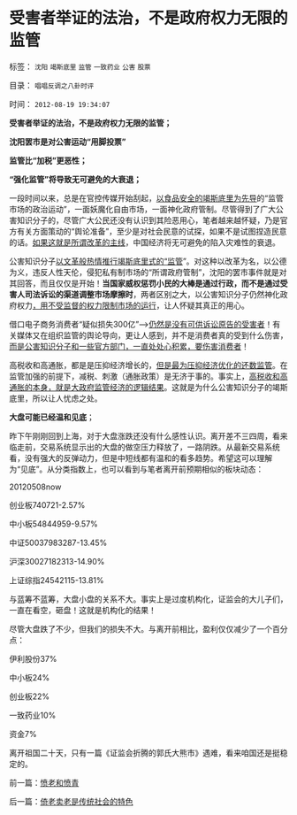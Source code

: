 # 受害者举证的法治，不是政府权力无限的监管

标签： `沈阳` `竭斯底里` `监管` `一致药业` `公害` `股票` 

目录： `唱唱反调之八卦时评`

时间： `2012-08-19 19:34:07`

**受害者举证的法治，不是政府权力无限的监管；**

**沈阳罢市是对公害运动“用脚投票”**

**监管比“加税”更恶性；**

**“强化监管”将导致无可避免的大衰退；**

一段时间以来，总是在官控传媒开始刮起，[以食品安全的竭斯底里为先导](../../../2012/7/12/食品安全的竭斯底酝酿着民粹冲击波.md)的“监管市场的政治运动”，一面妖魔化自由市场，一面神化政府管制。尽管得到了广大公害知识分子的，尽管广大公民还没有认识到其险恶用心，笔者越来越怀疑，乃是官方有关方面策动的“舆论准备”，至少是对社会民意的试探，如果不是试图捏造民意的话。[如果这就是所谓改革的主线](../../../2012/5/15/万一出现改革旗号下的国进民退，您有思想准备吗？.md)，中国经济将无可避免的陷入灾难性的衰退。

公害知识分子[以文革般热情推行竭斯底里式的“监管](../../../2012/4/20/食品安全竭斯底里的民粹和文革.md)”。对这种以改革为名，以公德为义，违反人性天伦，侵犯私有制市场的“所谓政府管制”，沈阳的罢市事件就是对其回答，而且仅仅是开始！**当国家威权惩罚小民的大棒是通过行政，而不是通过受害人司法诉讼的渠道调整市场摩擦时**，两者区别之大，以公害知识分子仍然神化政府权力[，用不受监督的权力限制市场的运行](../../../2012/4/19/反对管制传媒的记者们，要求管制各行各业.md)，让人怀疑其真正的用心。

借口电子商务消费者“疑似损失300亿”——>[仍然是没有可供诉讼原告的受害者](../../../2012/4/25/“受害者举证”排除斯大林正义.md)！有关媒体又在组织监管的舆论导向，更让人感到，并不是消费者真的受到什么伤害，[而是公害知识分子和一些官方部门，一直处处心积累，要伤害消费者](../../../2011/6/12/消费者最能保护自已，供应商最懂得生产什么.md)！

高税收和高通胀，都是是压抑经济增长的，[但是最为压抑经济优化的还数监管](../../../2011/6/11/监管越严,越是质次价高.md)。在监管加强的前提下，减税、刺激（通胀政策）是无济于事的。事实上，[高税收和高通胀的本身，就是大政府监管经济的逻辑结果](../../../2009/7/14/行政改革缺少的就是为人民服务之普世的价值观.md)。这就是为什么公害知识分子的竭斯底里，所以让人忧虑之处。

**大盘可能已经温和见底**；

昨下午刚刚回到上海，对于大盘涨跌还没有什么感性认识。离开差不三四周，看来临走前，交易系统显示出的大盘的做空压力释放了，一路阴跌。从最新交易系统看，没有强大的反弹动力，但是中短线都有温和的看多趋势。希望这可以理解为“见底”。从分类指数上，也可以看到与笔者离开前预期相似的板块动态：

20120508now

创业板740721-2.57%

中小板54844959-9.57%

中证50037983287-13.45%

沪深30027182313-14.90%

上证综指24542115-13.81%

与蓝筹不蓝筹，大盘小盘的关系不大。事实上是过度机构化，证监会的大儿子们，一直在看空，砸盘！这就是机构化的结果！

尽管大盘跌了不少，但我们的损失不大。与离开前相比，盈利仅仅减少了一个百分点：

伊利股份37%

中小板24%

创业板22%

一致药业10%

资金7%

离开祖国二十天，只有一篇《证监会折腾的郭氏大熊市》遇难，看来咱国还是挺稳定的。



前一篇：[愤老和愤青](../../../2012/8/19/愤老和愤青.md)

后一篇：[倚老卖老是传统社会的特色](../../../2012/8/20/倚老卖老是传统社会的特色.md)